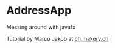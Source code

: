 # AddressApp
Messing around with javafx

Tutorial by Marco Jakob at [ch.makery.ch](http://code.makery.ch/library/javafx-8-tutorial/part5/)
